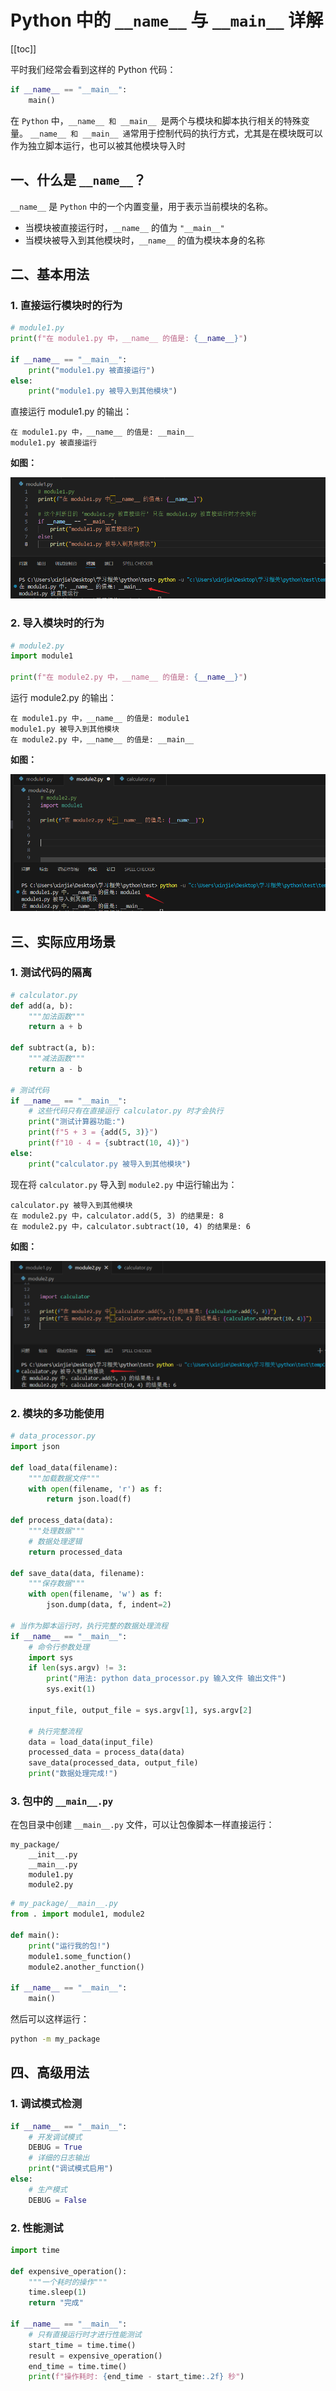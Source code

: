 # Python 中的 `__name__` 与 `__main__` 详解

[[toc]]

平时我们经常会看到这样的 Python 代码：

```python
if __name__ == "__main__":
    main()
```

在 `Python` 中，`__name__ 和 __main__ `是两个与模块和脚本执行相关的特殊变量。
`__name__ 和 __main__ 通`常用于控制代码的执行方式，尤其是在模块既可以作为独立脚本运行，也可以被其他模块导入时

## 一、什么是 `__name__`？

`__name__` 是 `Python` 中的一个内置变量，用于表示当前模块的名称。

- 当模块被直接运行时，`__name__` 的值为 `"__main__"`
- 当模块被导入到其他模块时，`__name__` 的值为模块本身的名称

## 二、基本用法

### 1. 直接运行模块时的行为

```python
# module1.py
print(f"在 module1.py 中，__name__ 的值是: {__name__}")

if __name__ == "__main__":
    print("module1.py 被直接运行")
else:
    print("module1.py 被导入到其他模块")
```

直接运行 module1.py 的输出：

```
在 module1.py 中，__name__ 的值是: __main__
module1.py 被直接运行
```

**如图：**

![](../images/name-1.png)

### 2. 导入模块时的行为

```python
# module2.py
import module1

print(f"在 module2.py 中，__name__ 的值是: {__name__}")
```

运行 module2.py 的输出：

```
在 module1.py 中，__name__ 的值是: module1
module1.py 被导入到其他模块
在 module2.py 中，__name__ 的值是: __main__
```

**如图：**

![](../images/name-2.png)

## 三、实际应用场景

### 1. 测试代码的隔离

```python
# calculator.py
def add(a, b):
    """加法函数"""
    return a + b

def subtract(a, b):
    """减法函数"""
    return a - b

# 测试代码
if __name__ == "__main__":
    # 这些代码只有在直接运行 calculator.py 时才会执行
    print("测试计算器功能:")
    print(f"5 + 3 = {add(5, 3)}")
    print(f"10 - 4 = {subtract(10, 4)}")
else:
    print("calculator.py 被导入到其他模块")

```

现在将 `calculator.py` 导入到 `module2.py` 中运行输出为：

```
calculator.py 被导入到其他模块
在 module2.py 中，calculator.add(5, 3) 的结果是: 8
在 module2.py 中，calculator.subtract(10, 4) 的结果是: 6
```

**如图：**

![](../images/name-3.png)

### 2. 模块的多功能使用

```python
# data_processor.py
import json

def load_data(filename):
    """加载数据文件"""
    with open(filename, 'r') as f:
        return json.load(f)

def process_data(data):
    """处理数据"""
    # 数据处理逻辑
    return processed_data

def save_data(data, filename):
    """保存数据"""
    with open(filename, 'w') as f:
        json.dump(data, f, indent=2)

# 当作为脚本运行时，执行完整的数据处理流程
if __name__ == "__main__":
    # 命令行参数处理
    import sys
    if len(sys.argv) != 3:
        print("用法: python data_processor.py 输入文件 输出文件")
        sys.exit(1)

    input_file, output_file = sys.argv[1], sys.argv[2]

    # 执行完整流程
    data = load_data(input_file)
    processed_data = process_data(data)
    save_data(processed_data, output_file)
    print("数据处理完成!")
```

### 3. 包中的 `__main__.py`

在包目录中创建 `__main__.py` 文件，可以让包像脚本一样直接运行：

```
my_package/
    __init__.py
    __main__.py
    module1.py
    module2.py
```

```python
# my_package/__main__.py
from . import module1, module2

def main():
    print("运行我的包!")
    module1.some_function()
    module2.another_function()

if __name__ == "__main__":
    main()
```

然后可以这样运行：

```bash
python -m my_package
```

## 四、高级用法

### 1. 调试模式检测

```python
if __name__ == "__main__":
    # 开发调试模式
    DEBUG = True
    # 详细的日志输出
    print("调试模式启用")
else:
    # 生产模式
    DEBUG = False
```

### 2. 性能测试

```python
import time

def expensive_operation():
    """一个耗时的操作"""
    time.sleep(1)
    return "完成"

if __name__ == "__main__":
    # 只有直接运行时才进行性能测试
    start_time = time.time()
    result = expensive_operation()
    end_time = time.time()
    print(f"操作耗时: {end_time - start_time:.2f} 秒")
```